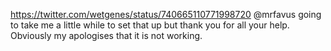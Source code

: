 https://twitter.com/wetgenes/status/740665110771998720 @mrfavus going to take me a little while to set that up but thank you for all your help. Obviously my apologises that it is not working.